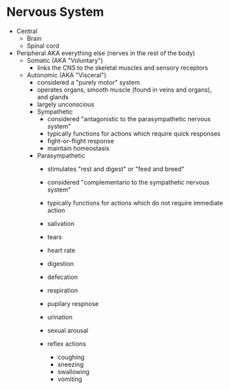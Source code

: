 # Nervous System

* Central
  *  Brain
  *  Spinal cord
* Peripheral AKA everything else (nerves in the rest of the body)
  * Somatic (AKA "Voluntary")
    * links the CNS to the skeletal muscles and sensory receptors
  * Autonomic (AKA "Visceral")
    * considered a "purely motor" system
    * operates organs, smooth muscle (found in veins and organs), and glands
    * largely unconscious
    * Sympathetic
      * considered "antagonistic to the parasympathetic nervous system"
      * typically functions for actions which require quick responses
      * fight-or-flight response
      * maintain homeostasis
    * Parasympathetic
      * stimulates "rest and digest" or "feed and breed"
      * considered "complementario to the sympathetic nervous system"
      * typically functions for actions which do not require immediate action
      * salivation
      * tears 
      * heart rate
      * digestion
      * defecation
      * respiration
      * pupilary respnose
      * urination
      * sexual arousal
      
      * reflex actions
        * coughing 
        * sneezing
        * swallowing
        * vomiting
